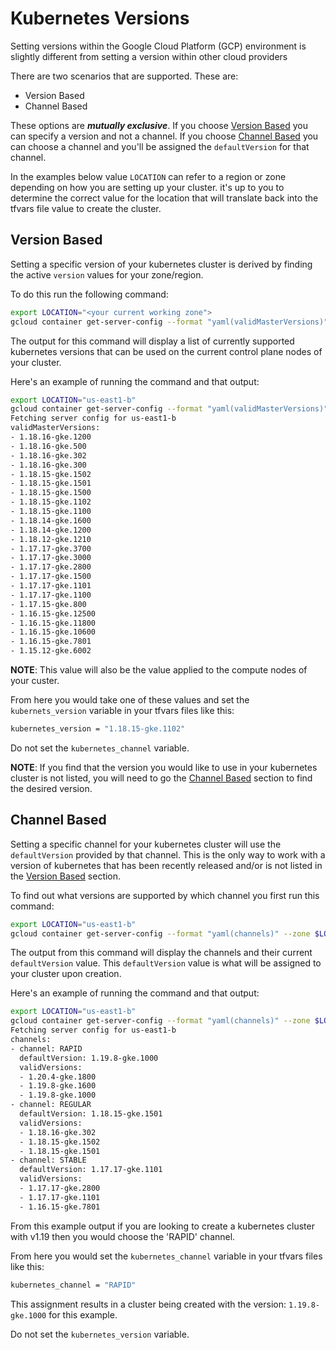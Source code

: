 # Kubernetes Versions

Setting versions within the Google Cloud Platform (GCP) environment is slightly different from setting a version within other cloud providers

There are two scenarios that are supported. These are:

- Version Based
- Channel Based

These options are ***mutually exclusive***. If you choose [Version Based](#version-based) you can specify a version and not a channel. If you choose [Channel Based](#channel-based) you can choose a channel and you'll be assigned the `defaultVersion` for that channel.

In the examples below value `LOCATION` can refer to a region or zone depending on how you are setting up your cluster. it's up to you to determine the correct value for the location that will translate back into the tfvars file value to create the cluster.

## Version Based

Setting a specific version of your kubernetes cluster is derived by finding the active `version` values for your zone/region.

To do this run the following command:

```bash
export LOCATION="<your current working zone">
gcloud container get-server-config --format "yaml(validMasterVersions)" --zone $LOCATION
```

The output for this command will display a list of currently supported kubernetes versions that can be used on the current control plane nodes of your cluster.

Here's an example of running the command and that output:

```bash
export LOCATION="us-east1-b"
gcloud container get-server-config --format "yaml(validMasterVersions)" --zone $LOCATION
Fetching server config for us-east1-b
validMasterVersions:
- 1.18.16-gke.1200
- 1.18.16-gke.500
- 1.18.16-gke.302
- 1.18.16-gke.300
- 1.18.15-gke.1502
- 1.18.15-gke.1501
- 1.18.15-gke.1500
- 1.18.15-gke.1102
- 1.18.15-gke.1100
- 1.18.14-gke.1600
- 1.18.14-gke.1200
- 1.18.12-gke.1210
- 1.17.17-gke.3700
- 1.17.17-gke.3000
- 1.17.17-gke.2800
- 1.17.17-gke.1500
- 1.17.17-gke.1101
- 1.17.17-gke.1100
- 1.17.15-gke.800
- 1.16.15-gke.12500
- 1.16.15-gke.11800
- 1.16.15-gke.10600
- 1.16.15-gke.7801
- 1.15.12-gke.6002
```

**NOTE**: This value will also be the value applied to the compute nodes of your custer.

From here you would take one of these values and set the `kubernets_version` variable in your tfvars files like this:

```bash
kubernetes_version = "1.18.15-gke.1102"
```

Do not set the `kubernetes_channel` variable.

**NOTE**: If you find that the version you would like to use in your kubernetes cluster is not listed, you will need to go the [Channel Based](#channel-based) section to find the desired version.

## Channel Based

Setting a specific channel for  your kubernetes cluster will use the `defaultVersion` provided by that channel. This is the only way to work with a version of kubernetes that has been recently released and/or is not listed in the [Version Based](#version-based) section.

To find out what versions are supported by which channel you first run this command:

```bash
export LOCATION="us-east1-b"
gcloud container get-server-config --format "yaml(channels)" --zone $LOCATION
```

The output from this command will display the channels and their current `defaultVersion` value. This `defaultVersion` value is what will be assigned to your cluster upon creation.

Here's an example of running the command and that output:

```bash
export LOCATION="us-east1-b"
gcloud container get-server-config --format "yaml(channels)" --zone $LOCATION
Fetching server config for us-east1-b
channels:
- channel: RAPID
  defaultVersion: 1.19.8-gke.1000
  validVersions:
  - 1.20.4-gke.1800
  - 1.19.8-gke.1600
  - 1.19.8-gke.1000
- channel: REGULAR
  defaultVersion: 1.18.15-gke.1501
  validVersions:
  - 1.18.16-gke.302
  - 1.18.15-gke.1502
  - 1.18.15-gke.1501
- channel: STABLE
  defaultVersion: 1.17.17-gke.1101
  validVersions:
  - 1.17.17-gke.2800
  - 1.17.17-gke.1101
  - 1.16.15-gke.7801
```

From this example output if you are looking to create a kubernetes cluster with v1.19 then you would choose the 'RAPID' channel.

From here you would set the `kubernetes_channel` variable in your tfvars files like this:

```bash
kubernetes_channel = "RAPID"
```

This assignment results in a cluster being created with the version: `1.19.8-gke.1000` for this example.

Do not set the `kubernetes_version` variable.
